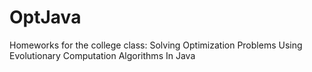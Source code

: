 # OptJava
Homeworks for the college class: 
Solving Optimization Problems Using Evolutionary Computation Algorithms In Java
